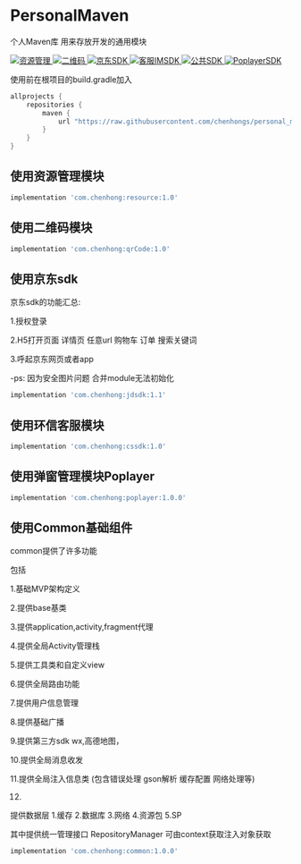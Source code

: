 # PersonalMaven
个人Maven库 用来存放开发的通用模块

 <a href="http://www.apache.org/licenses/LICENSE-2.0">
    <img src="http://img.shields.io/badge/资源管理-v1.0-blue.svg?style=flat-square" alt="资源管理" />
  </a>
   <a href="http://www.apache.org/licenses/LICENSE-2.0">
    <img src="http://img.shields.io/badge/QrCodeSDK-v1.0-blue.svg?style=flat-square" alt="二维码" />
  </a>
   <a href="http://www.apache.org/licenses/LICENSE-2.0">
    <img src="http://img.shields.io/badge/JDSDK-v1.1-blue.svg?style=flat-square" alt="京东SDK" />
  </a>
   <a href="http://www.apache.org/licenses/LICENSE-2.0">
    <img src="http://img.shields.io/badge/CSSDK-v1.1-blue.svg?style=flat-square" alt="客服IMSDK" />
  </a>
   <a href="http://www.apache.org/licenses/LICENSE-2.0">
    <img src="http://img.shields.io/badge/COMMONSDK-v1.0.0-blue.svg?style=flat-square" alt="公共SDK" />
  </a>
     <a href="http://www.apache.org/licenses/LICENSE-2.0">
    <img src="http://img.shields.io/badge/POPLAYERSDK-v1.0.0-blue.svg?style=flat-square" alt="PoplayerSDK" />
  </a>


使用前在根项目的build.gradle加入

```groovy
allprojects {
    repositories {
        maven {
            url "https://raw.githubusercontent.com/chenhongs/personal_maven/master"
        }
    }
}
```



## 使用资源管理模块

```groovy
implementation 'com.chenhong:resource:1.0'
```

## 使用二维码模块

```groovy
implementation 'com.chenhong:qrCode:1.0'
```

## 使用京东sdk 

京东sdk的功能汇总:

1.授权登录 

2.H5打开页面 详情页  任意url 购物车 订单 搜索关键词

3.呼起京东网页或者app


-ps: 因为安全图片问题 合并module无法初始化

```groovy
implementation 'com.chenhong:jdsdk:1.1'
```

## 使用环信客服模块

```groovy
implementation 'com.chenhong:cssdk:1.0'
```

## 使用弹窗管理模块Poplayer


```groovy
implementation 'com.chenhong:poplayer:1.0.0'
```



## 使用Common基础组件

common提供了许多功能

包括

1.基础MVP架构定义

2.提供base基类

3.提供application,activity,fragment代理

4.提供全局Activity管理栈

5.提供工具类和自定义view

6.提供全局路由功能

7.提供用户信息管理 

8.提供基础广播

9.提供第三方sdk wx,高德地图，

10.提供全局消息收发

11.提供全局注入信息类 (包含错误处理 gson解析 缓存配置 网络处理等)

12.

提供数据层 1.缓存 2.数据库 3.网络 4.资源包 5.SP

其中提供统一管理接口 RepositoryManager 可由context获取注入对象获取

```groovy
implementation 'com.chenhong:common:1.0.0'
```
